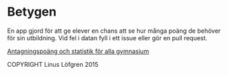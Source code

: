 # Betygen
En app gjord för att ge elever en chans att se hur många poäng de behöver för sin utbildning.
Vid fel i datan fyll i ett issue eller gör en pull request.

[Antagningspoäng och statistik för alla gymnasium](https://www.betygen.com)

COPYRIGHT Linus Löfgren 2015
